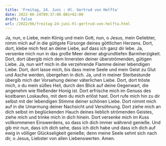 ```yaml
---
title: 'Freitag, 24. Juni : Hl. Gertrud von Helfta'
date: 2022-06-24T09:37:00.001+02:00
draft: false
url: /2022/06/freitag-24-juni-hl-gertrud-von-helfta.html
---
```


Ja, nun, o Liebe, mein König und mein Gott, nun, o Jesus, mein Geliebter, nimm mich auf in die gütigste Fürsorge deines göttlichen Herzens. Dort, dort, klebe mich fest an deine Liebe, auf dass ich ganz dir lebe. Ja, versenke mich nun in das große Meer deiner abgrundtiefen Barmherzigkeit. Dort, dort übergib mich dem Innersten deiner überströmenden, gütigen Liebe. Ja, nun wirf mich in die verzehrende Flamme deiner lebendigen Liebe. Dort, dort lasse mich, bis dass meine Seele und mein Geist zu Glut und Asche werden, übergehen in dich. Ja, und in meiner Sterbestunde übergib mich der Vorsehung deiner väterlichen Liebe. Dort, dort tröste mich, o du mein süßes Heil, durch den Blick auf deine Gegenwart, die angenehm wie fließender Honig ist. Dort erfrische mich im Genuss des kostbaren Loskaufes, mit dem du mich erlöst hast. Dort rufe mich hin zu dir selbst mit der lebendigen Stimme deiner schönen Liebe. Dort nimmt mich auf in die Umarmung deiner Nachsicht und Versöhnung. Dort ziehe mich an dich selbst im beglückenden Hauch deines lieblich strömenden Geistes, ziehe mich und trinke mich in dich hinein. Dort versenke mich im Kuss vollkommenen Einswerdens, so dass ich dich immer während genieße. Und gib mir nun, dass ich dich sehe, dass ich dich habe und dass ich dich auf ewig in völliger Glückseligkeit genieße; denn meine Seele sehnt sich nach dir, o Jesus, Liebster von allen Liebenswerten. Amen.